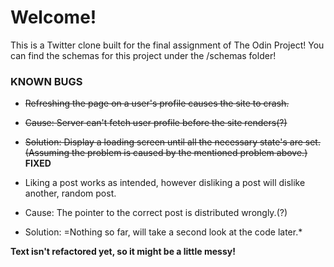 # Welcome!

This is a Twitter clone built for the final assignment of The Odin Project! 
You can find the schemas for this project under the /schemas folder!


### KNOWN BUGS

* ~~Refreshing the page on a user's profile causes the site to crash.~~
 * ~~Cause: Server can't fetch user profile before the site renders(?)~~
 * ~~Solution: Display a loading screen until all the necessary state's are set.(Assuming the problem is caused by the mentioned problem above.)~~
**FIXED** 

* Liking a post works as intended, however disliking a post will dislike another, random post.
 * Cause: The pointer to the correct post is distributed wrongly.(?)
 * Solution: =Nothing so far, will take a second look at the code later.* 

 

**Text isn't refactored yet, so it might be a little messy!**